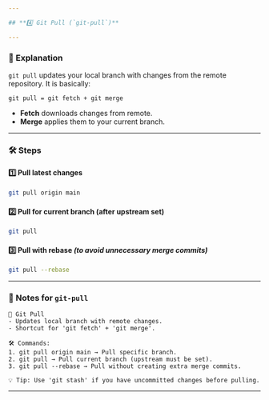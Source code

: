 ```yaml
---

## **4️⃣ Git Pull (`git-pull`)**

---
```


### **📖 Explanation**

`git pull` updates your local branch with changes from the remote repository.
It is basically:

```
git pull = git fetch + git merge
```

* **Fetch** downloads changes from remote.
* **Merge** applies them to your current branch.

---

### **🛠 Steps**

#### **1️⃣ Pull latest changes**

```bash
git pull origin main
```

#### **2️⃣ Pull for current branch (after upstream set)**

```bash
git pull
```

#### **3️⃣ Pull with rebase** *(to avoid unnecessary merge commits)*

```bash
git pull --rebase
```

---

### **📝 Notes for `git-pull`**

```
📌 Git Pull
- Updates local branch with remote changes.
- Shortcut for 'git fetch' + 'git merge'.

🛠 Commands:
1. git pull origin main → Pull specific branch.
2. git pull → Pull current branch (upstream must be set).
3. git pull --rebase → Pull without creating extra merge commits.

💡 Tip: Use 'git stash' if you have uncommitted changes before pulling.
```

---